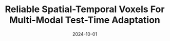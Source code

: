 ---
title: "Reliable Spatial-Temporal Voxels For Multi-Modal Test-Time Adaptation"
img: "pub_images/pub_latte.png"
collection: publications
category: conferences
# permalink: /publication/2024-10-01-VudaSurvey-number-2
date: 2024-10-01
venue: 'European Conference on Computer Vision (ECCV)'
authors: <b>Haozhi Cao</b>, Yuecong Xu, Jianfei Yang, Pengyu Yin, Xingyu Ji, Shenghai Yuan, Lihua Xie
arxivurl: 'https://www.ecva.net/papers/eccv_2024/papers_ECCV/papers/04076.pdf'
paperurl: 'https://link.springer.com/chapter/10.1007/978-3-031-73390-1_14'
codeurl: 'https://github.com/AronCao49/Latte'
siteurl: 'https://sites.google.com/view/eccv24-latte'
---